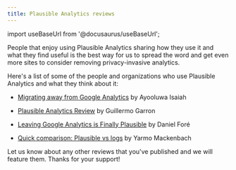 ```yaml
---
title: Plausible Analytics reviews
---
```


import useBaseUrl from '@docusaurus/useBaseUrl';

People that enjoy using Plausible Analytics sharing how they use it and what they find useful is the best way for us to spread the word and get even more sites to consider removing privacy-invasive analytics. 

Here's a list of some of the people and organizations who use Plausible Analytics and what they think about it:

* [Migrating away from Google Analytics](https://freshman.tech/google-analytics-to-plausible/) by Ayooluwa Isaiah

* [Plausible Analytics Review](https://www.garron.blog/posts/plausible-review.html) by Guillermo Garron

* [Leaving Google Analytics is Finally Plausible](https://blog.elementary.io/leaving-google-analytics-is-finally-plausible/) by Daniel Foré

* [Quick comparison: Plausible vs logs](https://yarmo.eu/post/plausible-versus-logs) by Yarmo Mackenbach

Let us know about any other reviews that you've published and we will feature them. Thanks for your support!
